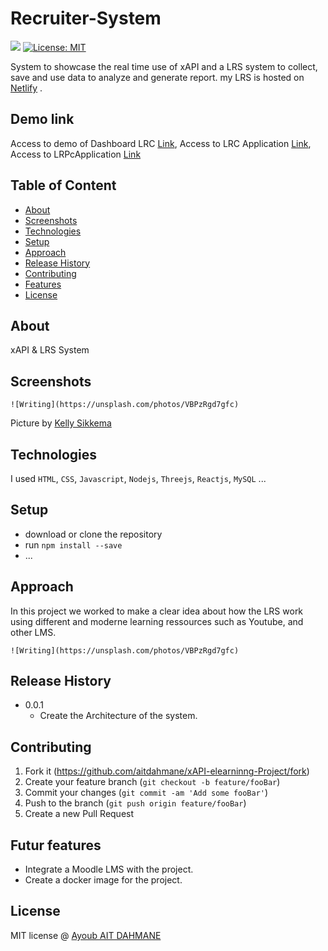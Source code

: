 # Recruiter-System

<p>
  
  <img src="https://img.shields.io/npm/v/readme-md-generator.svg?orange=blue" />
 
  <a href="https://github.com/kefranabg/readme-md-generator/blob/master/LICENSE">
    <img alt="License: MIT" src="https://img.shields.io/badge/license-MIT-yellow.svg" target="_blank" />
  </a>
  
 </p>


System to showcase the real time use of xAPI and a LRS system to collect, save and use data to analyze and generate report. my LRS is hosted on [Netlify](https://netlify.com) .

## Demo link
Access to demo of Dashboard LRC [Link](https://google.com), Access to LRC Application [Link](https://google.com), Access to LRPcApplication [Link](https://google.com)

## Table of Content

- [About](#about)
- [Screenshots](#screenshots)
- [Technologies](#technologies)
- [Setup](#setup)
- [Approach](#approach)
- [Release History](#release-history)
- [Contributing](#contributing)
- [Features](#futur-features)
- [License](#license)


## About
xAPI & LRS System 

## Screenshots

`![Writing](https://unsplash.com/photos/VBPzRgd7gfc)`

Picture by [Kelly Sikkema](https://unsplash.com/@kellysikkema)

## Technologies
I used `HTML`, `CSS`, `Javascript`, `Nodejs`, `Threejs`, `Reactjs`, `MySQL` ...

## Setup
- download or clone the repository
- run ```npm install --save ```
- ...

## Approach
In this project we worked to make a clear idea about how the LRS work using different and moderne learning ressources such as Youtube, and other LMS.

`![Writing](https://unsplash.com/photos/VBPzRgd7gfc)`


## Release History

* 0.0.1
    * Create the Architecture of the system.


## Contributing

1. Fork it (<https://github.com/aitdahmane/xAPI-elearninng-Project/fork>)
2. Create your feature branch (`git checkout -b feature/fooBar`)
3. Commit your changes (`git commit -am 'Add some fooBar'`)
4. Push to the branch (`git push origin feature/fooBar`)
5. Create a new Pull Request


## Futur features

* Integrate a Moodle LMS with the project.
* Create a docker image for the project.


## License

MIT license @ [Ayoub AIT DAHMANE](aitdahmane.com)

